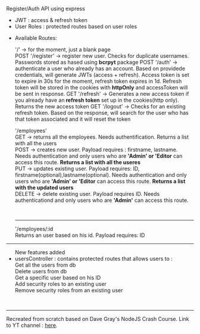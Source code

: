 Register/Auth API using express<br/>


<ul>
    <li>JWT : access & refresh token</li>
    <li>User Roles : protected routes based on user roles</li>
    <li>
        <p>Available Routes: <br/></p>
        <span> '/' -> for the moment, just a blank page</span><br/>
        <span>POST '/register' -> register new user. Checks for duplicate usernames. Passwords stored as hased using <b>bcrpyt</b> package</span>
        <span>POST '/auth' -> authenticate a user who already has an account. Based on providede credentials, will generate JWTs (access + refresh). 
            Access token is set to expire in 30s for the moment, refresh token expires in 1d. Refresh token will be stored in the cookies with <b>httpOnly</b> and accessToken will be sent in response.
        </span>
        <span>GET '/refresh' -> Generates a new access token if you already have an<b> refresh token</b> set up in the cookies(http only). Returns the new access token</span>
        <span>GET '/logout' -> Checks for an existing refresh token. Based on the response, will search for the user who has that token associated and it will reset the token</span>
        <div>
                <p> 
                    '/employees' <br/>
                    <span>GET -> returns all the employees. Needs authentification. Returns a list with all the users</span><br/>
                    <span>POST -> creates new user. Payload requires : firstname, lastname. Needs authentication and only users who are <b>'Admin' or 'Editor</b> can access this route. <b>Returns a list with all the useres</b></span><br/>
                    <span>PUT -> updates existing user. Payload requires: ID, firstname(optional),lastname(optional). Needs authentication and only users who are <b>'Admin' or 'Editor</b> can access this route. <b>Returns a list with the updated users</b></span><br/>
                    <span>DELETE -> delete existing user. Payload requires ID. Needs authenticationd and only users who are <b>'Admin'</b> can access this route.</span><br/>
                </p><br/>
                <hr/>
                <p>
                    '/employees/:id <br/>
                    <span>Returns an user based on his id. Payload requires: ID</span><br/>
                </p>
        </div>
    </li>
</ul>

<hr/>

<ul>
    <span>New features added</span> <br/>
    <li>
        usersController : contains protected routes that allows users to :<br/>
             Get all the users from db<br/> 
             Delete users from db<br/>
             Get a specific user based on his ID<br/>
             Add security roles to an existing user <br/>
             Remove security roles from an existing user <br/>
    </li>
</ul><br/>

<hr/>

<p>Recreated from scratch based on Dave Gray's NodeJS Crash Course. Link to YT channel : <a href='https://www.youtube.com/c/DaveGrayTeachesCode' target="_blank">here</a>.</p>